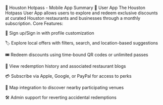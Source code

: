 📱 Houston Hotpass - Mobile App Summary
👤 User App
The Houston Hotpass User App allows users to explore and redeem exclusive discounts at curated Houston restaurants and businesses through a monthly subscription.
Core Features:

🔐 Sign up/Sign in with profile customization

🏷️ Explore local offers with filters, search, and location-based suggestions

🎟️ Redeem discounts using time-bound QR codes or unlimited passes

📖 View redemption history and associated restaurant blogs

💳 Subscribe via Apple, Google, or PayPal for access to perks

📍 Map integration to discover nearby participating venues

🛠 Admin support for reverting accidental redemptions
